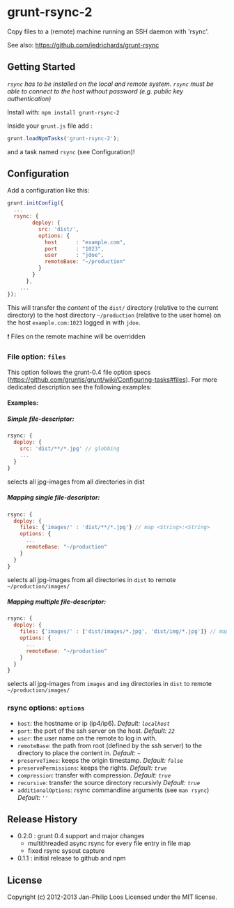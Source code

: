 # grunt-rsync-2

Copy files to a (remote) machine running an SSH daemon with 'rsync'.

See also: https://github.com/jedrichards/grunt-rsync

## Getting Started

*`rsync` has to be installed on the local and remote system. `rsync` must be able to connect to the host without password (e.g. public key authentication)*

Install with: `npm install grunt-rsync-2`

Inside your `grunt.js` file add :

``` javascript
grunt.loadNpmTasks('grunt-rsync-2');
```

and a task named `rsync` (see Configuration)!

## Configuration

Add a configuration like this:

```javascript
grunt.initConfig({
  ...
  rsync: {
        deploy: {
          src: 'dist/',
          options: {
            host      : "example.com",
            port      : "1023",
            user      : "jdoe",
            remoteBase: "~/production"
          }
        }
      },
    ...
});
```

This will transfer the *content* of the `dist/` directory (relative to the current directory) to the host directory `~/production` (relative to the user home) on the host `example.com:1023` logged in with `jdoe`.

:exclamation: Files on the remote machine will be overridden

### File option: `files`
This option follows the grunt-0.4 file option specs (https://github.com/gruntjs/grunt/wiki/Configuring-tasks#files). For more dedicated description see the following examples:

#### Examples:

##### Simple file-descriptor:

```javascript
rsync: {
  deploy: {
    src: 'dist/**/*.jpg' // globbing
    ...
  }  
}
```
selects all jpg-images from all directories in dist


##### Mapping single file-descriptor:

```javascript
rsync: {
  deploy: {
    files: {'images/' : 'dist/**/*.jpg'} // map <String>:<String>
    options: {
      ...
      remoteBase: "~/production"
    }
  }  
}
```
selects all jpg-images from all directories in `dist` to remote `~/production/images/`

##### Mapping multiple file-descriptor:

```javascript
rsync: {
  deploy: {
    files: {'images/' : ['dist/images/*.jpg', 'dist/img/*.jpg']} // map <String>:[<String>]
    options: {
      ...
      remoteBase: "~/production"
    }
  }  
}
```
selects all jpg-images from `images` and `img` directories in `dist` to remote `~/production/images/`


### rsync options: `options`

- `host`: the hostname or ip (ip4/ip6). *Default: `localhost`*
- `port`: the port of the ssh server on the host. *Default: `22`*
- `user`: the user name on the remote to log in with.
- `remoteBase`: the path from root (defined by the ssh server) to the directory to place the content in.  *Default: `~`*
- `preserveTimes`: keeps the origin timestamp. *Default: `false`*
- `preservePermissions`: keeps the rights. *Default: `true`*
- `compression`: transfer with compression. *Default: `true`*
- `recursive`: transfer the source directory recursivly *Default: `true`*
- `additionalOptions`: rsync commandline arguments (see `man rsync`) *Default: `''`*

## Release History
- 0.2.0 : grunt 0.4 support and major changes
  - multithreaded async rsync for every file entry in file map
  - fixed rsync sysout capture
- 0.1.1 : initial release to github and npm
  
## License
Copyright (c) 2012-2013 Jan-Philip Loos
Licensed under the MIT license.
